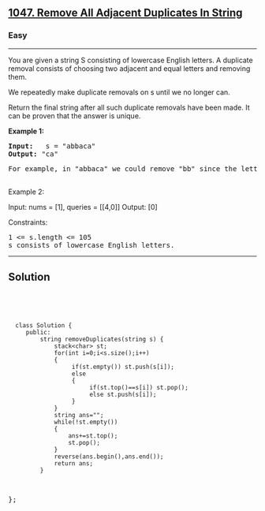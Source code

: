 
<h2><a href="https://leetcode.com/problems/remove-all-adjacent-duplicates-in-string/description/">1047. Remove All Adjacent Duplicates In String
</a></h2>
<h3>Easy</h3>
<hr>
<div><p>
 You are given a string S consisting of lowercase English letters. A duplicate removal consists of choosing two adjacent and equal letters and removing them.

We repeatedly make duplicate removals on s until we no longer can.

Return the final string after all such duplicate removals have been made. It can be proven that the answer is unique.
</p>


<p><strong>Example 1:</strong></p>
<pre><strong>Input:</strong>   s = "abbaca"
<strong>Output:</strong> "ca"
</pre>
<pre>
For example, in "abbaca" we could remove "bb" since the letters are adjacent and equal, and this is the only possible move.  The result of this move is that the string is "aaca", of which only "aa" is possible, so the final string is "ca".
  </pre>
  
Example 2:

Input: nums = [1], queries = [[4,0]]
Output: [0]
 

Constraints:
<pre>
1 <= s.length <= 105
s consists of lowercase English letters.
</pre>
<hr>
 <h2><strong><b>Solution</b></strong></h2>
 <br>
 <pre>
 
      class Solution {
         public:
             string removeDuplicates(string s) {
                 stack<char> st;
                 for(int i=0;i<s.size();i++)
                 {
                      if(st.empty()) st.push(s[i]);
                      else 
                      {
                           if(st.top()==s[i]) st.pop();
                           else st.push(s[i]);
                      }
                 }
                 string ans="";
                 while(!st.empty())
                 {
                     ans+=st.top();
                     st.pop();
                 }
                 reverse(ans.begin(),ans.end());
                 return ans;
             }
};
          
 </pre>

